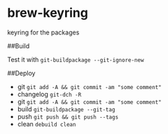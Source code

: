 # brew-keyring
keyring for the packages

##Build

Test it with `git-buildpackage --git-ignore-new`

##Deploy

* git `git add -A && git commit -am "some comment"`
* changelog `git-dch -R`
* git `git add -A && git commit -am "some comment"`
* build `git-buildpackage --git-tag`
* push `git push && git push --tags`
* clean `debuild clean`